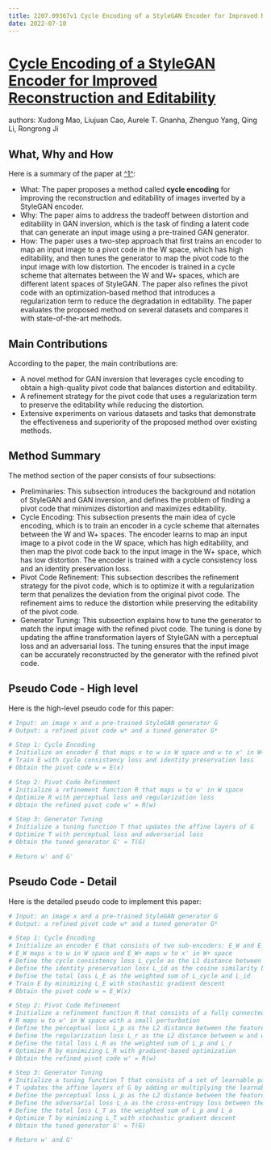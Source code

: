 ```yaml
---
title: 2207.09367v1 Cycle Encoding of a StyleGAN Encoder for Improved Reconstruction and Editability
date: 2022-07-10
---
```


# [Cycle Encoding of a StyleGAN Encoder for Improved Reconstruction and Editability](http://arxiv.org/abs/2207.09367v1)

authors: Xudong Mao, Liujuan Cao, Aurele T. Gnanha, Zhenguo Yang, Qing Li, Rongrong Ji


## What, Why and How

[1]: https://arxiv.org/abs/2207.09367v1 "[2207.09367v1] Cycle Encoding of a StyleGAN Encoder for Improved ..."
[2]: https://arxiv.org/abs/2207.09367 "[2207.09367] Cycle Encoding of a StyleGAN Encoder for Improved ..."
[3]: http://export.arxiv.org/abs/2208.09367v1 "[2208.09367v1] Dialogue Policies for Confusion Mitigation in Situated HRI"

Here is a summary of the paper at [^1^][1]:

- What: The paper proposes a method called **cycle encoding** for improving the reconstruction and editability of images inverted by a StyleGAN encoder.
- Why: The paper aims to address the tradeoff between distortion and editability in GAN inversion, which is the task of finding a latent code that can generate an input image using a pre-trained GAN generator.
- How: The paper uses a two-step approach that first trains an encoder to map an input image to a pivot code in the W space, which has high editability, and then tunes the generator to map the pivot code to the input image with low distortion. The encoder is trained in a cycle scheme that alternates between the W and W+ spaces, which are different latent spaces of StyleGAN. The paper also refines the pivot code with an optimization-based method that introduces a regularization term to reduce the degradation in editability. The paper evaluates the proposed method on several datasets and compares it with state-of-the-art methods.

## Main Contributions

According to the paper, the main contributions are:

- A novel method for GAN inversion that leverages cycle encoding to obtain a high-quality pivot code that balances distortion and editability.
- A refinement strategy for the pivot code that uses a regularization term to preserve the editability while reducing the distortion.
- Extensive experiments on various datasets and tasks that demonstrate the effectiveness and superiority of the proposed method over existing methods.

## Method Summary

The method section of the paper consists of four subsections:

- Preliminaries: This subsection introduces the background and notation of StyleGAN and GAN inversion, and defines the problem of finding a pivot code that minimizes distortion and maximizes editability.
- Cycle Encoding: This subsection presents the main idea of cycle encoding, which is to train an encoder in a cycle scheme that alternates between the W and W+ spaces. The encoder learns to map an input image to a pivot code in the W space, which has high editability, and then map the pivot code back to the input image in the W+ space, which has low distortion. The encoder is trained with a cycle consistency loss and an identity preservation loss.
- Pivot Code Refinement: This subsection describes the refinement strategy for the pivot code, which is to optimize it with a regularization term that penalizes the deviation from the original pivot code. The refinement aims to reduce the distortion while preserving the editability of the pivot code.
- Generator Tuning: This subsection explains how to tune the generator to match the input image with the refined pivot code. The tuning is done by updating the affine transformation layers of StyleGAN with a perceptual loss and an adversarial loss. The tuning ensures that the input image can be accurately reconstructed by the generator with the refined pivot code.

## Pseudo Code - High level

Here is the high-level pseudo code for this paper:

```python
# Input: an image x and a pre-trained StyleGAN generator G
# Output: a refined pivot code w* and a tuned generator G*

# Step 1: Cycle Encoding
# Initialize an encoder E that maps x to w in W space and w to x' in W+ space
# Train E with cycle consistency loss and identity preservation loss
# Obtain the pivot code w = E(x)

# Step 2: Pivot Code Refinement
# Initialize a refinement function R that maps w to w' in W space
# Optimize R with perceptual loss and regularization loss
# Obtain the refined pivot code w' = R(w)

# Step 3: Generator Tuning
# Initialize a tuning function T that updates the affine layers of G
# Optimize T with perceptual loss and adversarial loss
# Obtain the tuned generator G' = T(G)

# Return w' and G'
```

## Pseudo Code - Detail

Here is the detailed pseudo code to implement this paper:

```python
# Input: an image x and a pre-trained StyleGAN generator G
# Output: a refined pivot code w* and a tuned generator G*

# Step 1: Cycle Encoding
# Initialize an encoder E that consists of two sub-encoders: E_W and E_W+
# E_W maps x to w in W space and E_W+ maps w to x' in W+ space
# Define the cycle consistency loss L_cycle as the L1 distance between x and x'
# Define the identity preservation loss L_id as the cosine similarity between the feature maps of x and x' extracted by a pre-trained VGG network
# Define the total loss L_E as the weighted sum of L_cycle and L_id
# Train E by minimizing L_E with stochastic gradient descent
# Obtain the pivot code w = E_W(x)

# Step 2: Pivot Code Refinement
# Initialize a refinement function R that consists of a fully connected layer followed by a LeakyReLU activation
# R maps w to w' in W space with a small perturbation
# Define the perceptual loss L_p as the L2 distance between the feature maps of x and G(w') extracted by a pre-trained VGG network
# Define the regularization loss L_r as the L2 distance between w and w'
# Define the total loss L_R as the weighted sum of L_p and L_r
# Optimize R by minimizing L_R with gradient-based optimization
# Obtain the refined pivot code w' = R(w)

# Step 3: Generator Tuning
# Initialize a tuning function T that consists of a set of learnable parameters for each affine layer of G
# T updates the affine layers of G by adding or multiplying the learnable parameters
# Define the perceptual loss L_p as the L2 distance between the feature maps of x and G'(w') extracted by a pre-trained VGG network
# Define the adversarial loss L_a as the cross-entropy loss between the output of a pre-trained discriminator D and the label of real images
# Define the total loss L_T as the weighted sum of L_p and L_a
# Optimize T by minimizing L_T with stochastic gradient descent
# Obtain the tuned generator G' = T(G)

# Return w' and G'
```
